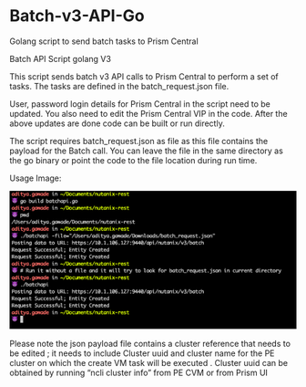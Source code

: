 # Batch-v3-API-Go
Golang script to send batch tasks to Prism Central 

Batch API Script golang V3 

This script sends batch v3 API calls to Prism Central to perform a set of tasks. The tasks are defined in the batch_request.json file. 

User, password  login details for Prism Central in the script need to be updated. 
You also need to edit the Prism Central VIP in the code. After the above updates are done code can be built or run directly. 

The script requires batch_request.json as file as this file contains the payload for the Batch call. 
You can leave the file in the same directory as the go binary or point the code to the file location during run time. 

Usage Image:

![Go v3 Batch API Script Usage](gov3batch.png)
 

Please note the json payload file contains a cluster reference that needs to be edited ; it needs to include Cluster uuid and cluster name for the PE cluster on which the create VM task will be executed . Cluster uuid can be obtained by running “ncli cluster info” from PE CVM or from Prism UI
